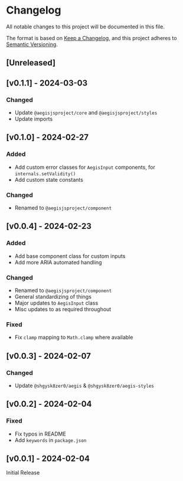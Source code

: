 # Changelog
All notable changes to this project will be documented in this file.

The format is based on [Keep a Changelog](https://keepachangelog.com/en/1.0.0/),
and this project adheres to [Semantic Versioning](https://semver.org/spec/v2.0.0.html).

## [Unreleased]

## [v0.1.1] - 2024-03-03

### Changed
- Update `@aegisjsproject/core` and `@aegisjsproject/styles`
- Update imports

## [v0.1.0] - 2024-02-27

### Added
- Add custom error classes for `AegisInput` components, for `internals.setValidity()`
- Add custom state constants

### Changed
- Renamed to `@aegisjsproject/component`

## [v0.0.4] - 2024-02-23

### Added
- Add base component class for custom inputs
- Add more ARIA automated handling

### Changed
- Renamed to `@aegisjsproject/component`
- General standardizing of things
- Major updates to `AegisInput` class
- Misc updates to as required throughout

### Fixed
- Fix `clamp` mapping to `Math.clamp` where available


## [v0.0.3] - 2024-02-07

### Changed
- Update `@shgysk8zer0/aegis` & `@shgysk8zer0/aegis-styles`

## [v0.0.2] - 2024-02-04

### Fixed
- Fix typos in README
- Add `keywords` in `package.json`

## [v0.0.1] - 2024-02-04

Initial Release
